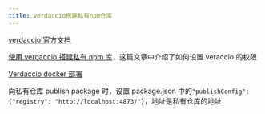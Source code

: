 ```yaml
---
title: verdaccio搭建私有npm仓库
---
```


[verdaccio 官方文档](https://verdaccio.org/zh-CN/)

[使用 verdaccio 搭建私有 npm 库](https://segmentfault.com/a/1190000021612560)，这篇文章中介绍了如何设置 veraccio 的权限

[Verdaccio docker 部署](https://juejin.cn/post/6906443738156826631)

向私有仓库 publish package 时，设置 package.json 中的`"publishConfig":{"registry": "http://localhost:4873/"}`，地址是私有仓库的地址
